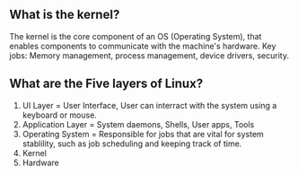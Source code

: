 ## What is the kernel?
The kernel is the core component of an OS (Operating System),
that enables components to communicate with the machine's hardware.
Key jobs: Memory management, process management, device drivers, security.

## What are the Five layers of Linux?
1. UI Layer = User Interface, User can interract with the system using a keyboard or mouse.
2. Application Layer = System daemons, Shells, User apps, Tools
3. Operating System = Responsible for jobs that are vital for system stablility,
such as job scheduling and keeping track of time.
4. Kernel
5. Hardware

